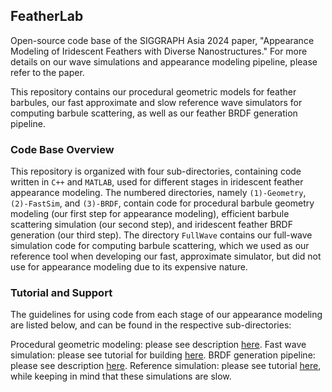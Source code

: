 ## FeatherLab
Open-source code base of the SIGGRAPH Asia 2024 paper, "Appearance Modeling of Iridescent Feathers with Diverse Nanostructures." For more details on our wave simulations and appearance modeling pipeline, please refer to the paper.

This repository contains our procedural geometric models for feather barbules, our fast approximate and slow reference wave simulators for computing barbule scattering, as well as our feather BRDF generation pipeline.

### Code Base Overview
This repository is organized with four sub-directories, containing code written in $\texttt{C++}$ and $\texttt{MATLAB}$, used for different stages in iridescent feather appearance modeling. The numbered directories, namely $\texttt{(1)-Geometry}$, $\texttt{(2)-FastSim}$, and $\texttt{(3)-BRDF}$, contain code for procedural barbule geometry modeling (our first step for appearance modeling), efficient barbule scattering simulation (our second step), and iridescent feather BRDF generation (our third step). The directory $\texttt{FullWave}$ contains our full-wave simulation code for computing barbule scattering, which we used as our reference tool when developing our fast, approximate simulator, but did not use for appearance modeling due to its expensive nature.

### Tutorial and Support
The guidelines for using code from each stage of our appearance modeling are listed below, and can be found in the respective sub-directories:

Procedural geometric modeling: please see description [here](https://github.com/blaire9989/FeatherLab/blob/main/(1)-Geometry/README.md).
Fast wave simulation: please see tutorial for building [here](https://github.com/blaire9989/FeatherLab/blob/main/(2)-FastSim/README.md).
BRDF generation pipeline: please see description [here](https://github.com/blaire9989/FeatherLab/blob/main/(3)-BRDF/README.md).
Reference simulation: please see tutorial [here](https://github.com/blaire9989/FeatherLab/blob/main/(4)-FullWave/README.md), while keeping in mind that these simulations are slow.
